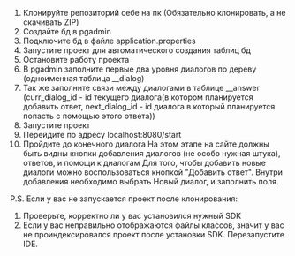 1. Клонируйте репозиторий себе на пк (Обязательно клонировать, а не скачивать ZIP)
2. Создайте бд в pgadmin
3. Подключите бд в файле application.properties
4. Запустите проект для автоматического создания таблиц бд
5. Остановите работу проекта
6. В pgadmin заполните первые два уровня диалогов по дереву (одноименная таблица __dialog)
7. Так же заполните связи между диалогами в таблице __answer (curr_dialog_id - id текущего диалога(в котором планируется добавить ответ, next_dialog_id - id диалога в который планируется попасть с помощью этого ответа))
8. Запустите проект
9. Перейдите по адресу localhost:8080/start
10. Пройдите до конечного диалога
    На этом этапе на сайте должны быть видны кнопки добавления диалогов (не особо нужная штука), ответов, и помощи к диалогам
    Для того, чтобы добавить новые диалоги можно воспользоваться кнопкой "Добавить ответ". Внутри добавления необходимо выбрать Новый диалог, и заполнить поля.

P.S. Если у вас не запускается проект после клонирования:
1. Проверьте, корректно ли у вас установился нужный SDK
2. Если у вас неправильно отображаются файлы классов, значит у вас не проиндексировался проект после установки SDK. Перезапустите IDE.


